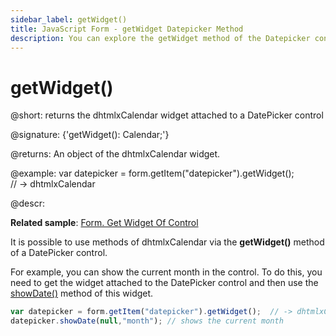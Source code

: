 ```yaml
---
sidebar_label: getWidget()
title: JavaScript Form - getWidget Datepicker Method 
description: You can explore the getWidget method of the Datepicker control of Form in the documentation of the DHTMLX JavaScript UI library. Browse developer guides and API reference, try out code examples and live demos, and download a free 30-day evaluation version of DHTMLX Suite 7.
---
```


# getWidget()

@short: returns the dhtmlxCalendar widget attached to a DatePicker control

@signature: {'getWidget(): Calendar;'}

@returns:
An object of the dhtmlxCalendar widget.

@example:
var datepicker = form.getItem("datepicker").getWidget();  
// -> dhtmlxCalendar

@descr:

**Related sample**: [Form. Get Widget Of Control](https://snippet.dhtmlx.com/0aqkdsi7)

It is possible to use methods of dhtmlxCalendar via the **getWidget()** method of a DatePicker control.

For example, you can show the current month in the control. To do this, you need to get the widget attached to the DatePicker control and then use the [showDate()](calendar/api/calendar_showdate_method.md) method of this widget.

~~~js
var datepicker = form.getItem("datepicker").getWidget();  // -> dhtmlxCalendar
datepicker.showDate(null,"month"); // shows the current month
~~~
